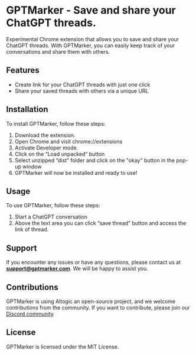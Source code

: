 # GPTMarker - Save and share your ChatGPT threads.

Experimental Chrome extension that allows you to save and share your ChatGPT threads. With GPTMarker, you can easily keep track of your conversations and share them with others.

## **Features**

-   Create link for your ChatGPT threads with just one click
-   Share your saved threads with others via a unique URL

## **Installation**

To install GPTMarker, follow these steps:

1. Download the extension.
2. Open Chrome and visit chrome://extensions
3. Activate Developer mode.
4. Click on the “Load unpacked“ button
5. Select unzipped “dist” folder and click on the "okay" button in the pop-up window
6. GPTMarker will now be installed and ready to use!

## **Usage**

To use GPTMarker, follow these steps:

1. Start a ChatGPT conversation
2. Above the text area you can click “save thread” button and access the link of thread.

## **Support**

If you encounter any issues or have any questions, please contact us at **[support@gptmarker.com](mailto:support@gptmarker.com)**. We will be happy to assist you.

## **Contributions**

GPTMarker is using Altogic an open-source project, and we welcome contributions from the community. If you want to contribute, please join our [Discord community](https://discord.gg/ERK2ssumh8)

## **License**

GPTMarker is licensed under the MIT License.
